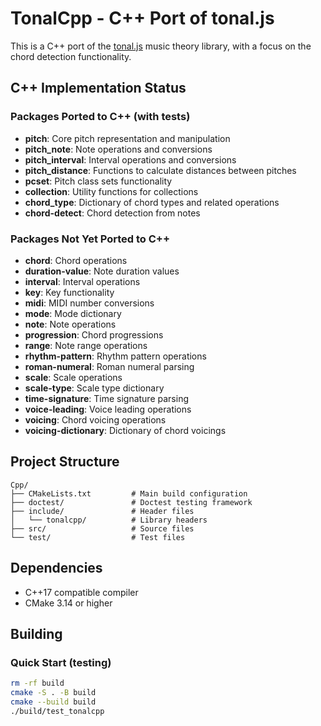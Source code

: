 # TonalCpp - C++ Port of tonal.js

This is a C++ port of the [tonal.js](https://github.com/tonaljs/tonal) music theory library, with a focus on the chord detection functionality.

## C++ Implementation Status

### Packages Ported to C++ (with tests)
- **pitch**: Core pitch representation and manipulation
- **pitch_note**: Note operations and conversions
- **pitch_interval**: Interval operations and conversions
- **pitch_distance**: Functions to calculate distances between pitches
- **pcset**: Pitch class sets functionality
- **collection**: Utility functions for collections
- **chord_type**: Dictionary of chord types and related operations
- **chord-detect**: Chord detection from notes

### Packages Not Yet Ported to C++
- **chord**: Chord operations
- **duration-value**: Note duration values
- **interval**: Interval operations
- **key**: Key functionality
- **midi**: MIDI number conversions
- **mode**: Mode dictionary
- **note**: Note operations
- **progression**: Chord progressions
- **range**: Note range operations
- **rhythm-pattern**: Rhythm pattern operations
- **roman-numeral**: Roman numeral parsing
- **scale**: Scale operations
- **scale-type**: Scale type dictionary
- **time-signature**: Time signature parsing
- **voice-leading**: Voice leading operations
- **voicing**: Chord voicing operations
- **voicing-dictionary**: Dictionary of chord voicings

## Project Structure

```
Cpp/
├── CMakeLists.txt         # Main build configuration
├── doctest/               # Doctest testing framework 
├── include/               # Header files 
│   └── tonalcpp/          # Library headers
├── src/                   # Source files
└── test/                  # Test files
```

## Dependencies

- C++17 compatible compiler
- CMake 3.14 or higher

## Building

### Quick Start (testing)

```bash
rm -rf build
cmake -S . -B build
cmake --build build
./build/test_tonalcpp
```
